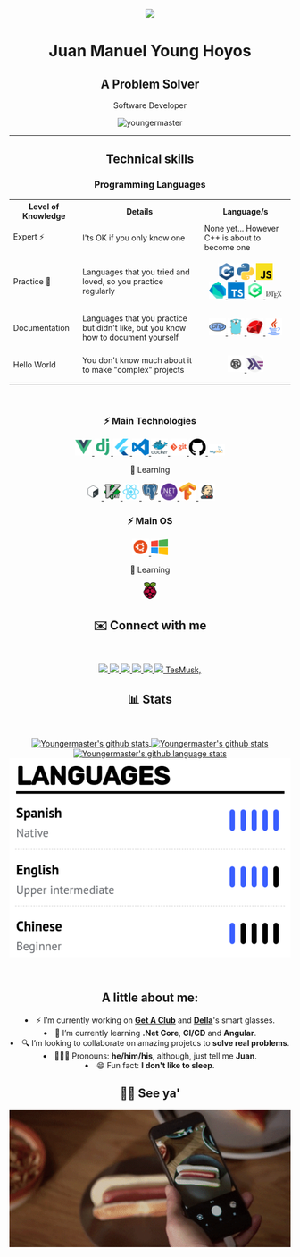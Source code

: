 <p align="center">
  <img width="250px" src="images/circle-cropped-profile.png" />
<h1 align="center">Juan Manuel Young Hoyos</h1>
<h2 align="center">A Problem Solver</h2>
<p align="center">Software Developer</p>

<p align="center"> <img
    src="https://komarev.com/ghpvc/?username=youngermaster&label=Profile views&color=blue&style=plastic"
    alt="youngermaster" /> </p>
</p>

<hr />
<h2 align="center">Technical skills</h2>

<h3 align="center">Programming Languages</h3>

<table style="width:100%">
  <tr>
    <th>Level of Knowledge</th>
    <th>Details</th>
    <th>Language/s</th>
  </tr>
  <tr>
    <td>Expert ⚡</td>
    <td>I'ts OK if you only know one</td>
    <td>
      None yet... However C++ is about to become one
    </td>
  </tr>
  <tr>
    <td>Practice 🧠</td>
    <td>Languages that you tried and loved, so you practice regularly</td>
    <td>
      <p align="center">
        <a href="https://github.com/Youngermaster?tab=repositories&q=&type=&language=c%2B%2B">
          <img alt="Cpp" width="30px" alt="Cpp" src="images/cpp.png" />
        </a>
        <a href="https://github.com/Youngermaster?tab=repositories&q=&type=&language=python">
          <img alt="python" width="30px" alt="python" src="images/python.png" />
        </a>
        <a href="https://github.com/Youngermaster?tab=repositories&q=&type=&language=javascript">
          <img alt="javascript" width="30px" alt="javascript" src="images/javascript.png" />
        </a>
        <br>
        <a href="https://github.com/Youngermaster?tab=repositories&q=&type=&language=dart">
          <img alt="Dart" width="30px" alt="Dart" src="images/dart.png" />
        </a>
        <a href="https://github.com/Youngermaster?tab=repositories&q=&type=&language=typescript">
          <img alt="typescript" width="30px" alt="typescript" src="images/typescript.png" />
        </a>
        <a href="https://github.com/Youngermaster?tab=repositories&q=&type=&language=c%23">
          <img alt="cSharp" width="30px" alt="cSharp" src="images/cSharp.png" />
        </a>
        <a href="https://github.com/Youngermaster?tab=repositories&q=&type=&language=tex">
          <img alt="latex" width="30px" alt="latex" src="images/latex.png" />
        </a>
      </p>
    </td>
  </tr>
  <tr>
    <td>Documentation</td>
    <td>Languages that you practice but didn't like, but you know how to document yourself</td>
    <td>
      <p align="center">
        <a href="https://github.com/Youngermaster?tab=repositories&q=&type=&language=php">
          <img alt=php" width="30px" alt="php" src="images/php.png" />
        </a>
        <a href="https://github.com/Youngermaster/Learning-Programming-Languages/tree/master/Go">
          <img alt="go" width="30px" alt="go" src="images/go.png" />
        </a>
        <a href="https://github.com/Youngermaster/Learning-Programming-Languages/tree/master/Ruby">
          <img alt="ruby" width="30px" alt="ruby" src="images/ruby.png" />
        </a>
        <a href="https://github.com/Youngermaster?tab=repositories&q=&type=&language=java">
          <img alt="java" width="30px" alt="java" src="images/java.png" />
        </a>
      <p>
    </td>
  </tr>
  <tr>
    <td>Hello World</td>
    <td>You don't know much about it to make "complex" projects</td>
    <td>
      <p align="center">
        <a href="https://github.com/Youngermaster?tab=repositories&q=&type=&language=rust">
          <img alt="rust" width="30px" alt="rust" src="images/rust.png" />
        </a>
        <a href="https://github.com/Youngermaster?tab=repositories&q=&type=&language=haskell">
          <img alt="haskell" width="30px" alt="haskell" src="images/haskell.png" />
        </a>
      </p>
    </td>
  </tr>
</table>

<br>

<h3 align="center">⚡ Main Technologies</h3>
<p align="center">
  <a href="https://github.com/Youngermaster?tab=repositories&q=&type=&language=javascript">
    <img alt="vue" width="30px" alt="vue" src="images/vue.png" />
  </a>
  <a href="https://github.com/Youngermaster?tab=repositories&q=&type=&language=python">
    <img alt="django" width="30px" alt="django" src="images/django.png" />
  </a>
  <a href="https://github.com/Youngermaster?tab=repositories&q=&type=&language=dart">
    <img alt="flutter" width="30px" alt="flutter" src="images/flutter.png" />
  </a>
  <a href="https://gist.github.com/Youngermaster/d062cf824d5007105aa2ea32d6e988e2">
    <img alt="vscode" width="30px" alt="vscode" src="images/vscode.png" />
  </a>
  <a href="https://github.com/Youngermaster/Docker-Essentials-Coursera-Course">
    <img alt="docker" width="30px" alt="docker" src="images/docker.png" />
  </a>
  <a href="https://github.com/Youngermaster?tab=repositories">
    <img alt="git" width="30px" alt="git" src="images/git.png" />
  </a>
  <a
    href="https://raw.githubusercontent.com/github/explore/80688e429a7d4ef2fca1e82350fe8e3517d3494d/topics/github/github.png">
    <img alt="github" width="30px" alt="github" src="images/github.png" />
  </a>
  <a
    href="https://raw.githubusercontent.com/github/explore/80688e429a7d4ef2fca1e82350fe8e3517d3494d/topics/mysql/mysql.png">
    <img alt="mysql" width="30px" alt="mysql" src="images/mysql.png" />
  </a>
</p>

<p align="center">🧠 Learning</p>
<p align="center">
  <a href="https://github.com/Youngermaster?tab=repositories&q=&type=&language=shell">
    <img alt="bash" width="30px" alt="bash" src="images/bash.png" />
  </a>
  <a href="https://upload.wikimedia.org/wikipedia/commons/thumb/9/9f/Vimlogo.svg/1022px-Vimlogo.svg.png">
    <img alt="vim" width="30px" alt="vim" src="images/vim.png" />
  </a>
  <a href="https://github.com/Youngermaster?tab=repositories&q=&type=&language=javascript">
    <img alt="react" width="30px" alt="react" src="images/react.png" />
  </a>
  <a
    href="https://raw.githubusercontent.com/github/explore/80688e429a7d4ef2fca1e82350fe8e3517d3494d/topics/postgresql/postgresql.png">
    <img alt="postgresql" width="30px" alt="postgresql" src="images/postgresql.png" />
  </a>
  <a href="https://github.com/Youngermaster?tab=repositories&q=&type=&language=c%23">
    <img alt="netCore" width="30px" alt="netCore" src="images/netCore.png" />
  </a>
  <a
    href="https://raw.githubusercontent.com/github/explore/80688e429a7d4ef2fca1e82350fe8e3517d3494d/topics/tensorflow/tensorflow.png">
    <img alt="tensorflow" width="30px" alt="tensorflow" src="images/tensorflow.png" />
  </a>
  <a
    href="https://raw.githubusercontent.com/github/explore/80688e429a7d4ef2fca1e82350fe8e3517d3494d/topics/jenkins/jenkins.png">
    <img alt="jenkins" width="30px" alt="jenkins" src="images/jenkins.png" />
  </a>
</p>

<h3 align="center">⚡ Main OS</h3>
<p align="center">
  <a href="https://ubuntu.com">
    <img alt="ubuntu" width="30px" alt="ubuntu" src="images/ubuntu.png" />
  </a>
  <a href="https://www.microsoft.com/en-us/windows/">
    <img alt="windows" width="30px" alt="windows" src="images/windows.png" />
  </a>
</p>

<p align="center">🧠 Learning</p>
<p align="center">
  <a href="https://github.com/Youngermaster?tab=repositories&q=raspberry&type=&language=">
    <img alt="raspberry" width="30px" alt="raspberry" src="images/raspberry.png" />
  </a>
</p>

<h2 align="center">✉️️ Connect with me</h2>
<br />
<p align="center">
  <a href="https://www.linkedin.com/in/juan-manuel-young-hoyos/">
    <img
      src="https://img.shields.io/badge/-LinkedIn-blue?style=flat-square&logo=Linkedin&logoColor=white&linkhttps://www.linkedin.com/in/juan-manuel-young-hoyos-701653157/" />
  </a>
  <a href="https://www.instagram.com/jmyounghoyos/">
    <img
      src="https://img.shields.io/badge/-jmyounghoyos-magenta?style=flat-square&logo=Instagram&logoColor=white&linkhttps://www.Instagram.com/in/juan-manuel-young-hoyos-701653157/" />
  </a>
  <a href="https://twitter.com/jmyounghoyos">
    <img
      src="https://img.shields.io/badge/-jmyounghoyos-blue?style=flat-square&logo=Twitter&logoColor=white&linkhttps://www.Twitter.com/in/juan-manuel-young-hoyos-701653157/" />
  </a>
  <a href="https://discordhub.com/profile/412340197640896513">
    <img
      src="https://img.shields.io/badge/-Youngermaster7943-gray?style=flat-squarelabel=&logo=discord&logoColor=ffffff&color=7389D8&labelColor=6A7EC2linkhttps://discordhub.com/profile/412340197640896513" />
  </a>
  <a href="mailto:juanmanuel12.13jmyh81@gmail.com">
    <img
      src="https://img.shields.io/badge/-juanmanuel12.13jmyh81@gmail.com-c14438?style=flat-square&logo=Gmail&logoColor=white&link=mailto:juanmanuel12.13jmyh81@gmail.com" />
  </a>
  <a href="https://www.youtube.com/channel/UCyuYHymUH4Adj2YytTdtD4g/videos">
    <img
      src="https://img.shields.io/badge/-Youtube-c14438?style=flat-square&logo=Youtube&logoColor=white&link=mailto:juanmanuel12.13jmyh81@Youtube.com" />
  </a>
  <a href="https://gist.github.com/Youngermaster/d062cf824d5007105aa2ea32d6e988e2">
    <img <strong>TesMusk</strong>,
    <src="https:
      //img.shields.io/badge/-VSCodeSettings-blue?style=flat-square&logo=VisualStudioCode&logoColor=white&https://gist.github.com/Youngermaster/d062cf824d5007105aa2ea32d6e988e2" />
  </a>
</p>

<h2 align="center">📊 Stats</h2>
<br>
<p align="center">
  <a href="https://github.com/youngermaster">
    <img align="center"
      src="https://github-readme-stats.anuraghazra1.vercel.app/api?username=youngermaster&show_icons=true&line_height=27"
      alt="Youngermaster's github stats" />
  </a>
  <a href="https://github.com/youngermaster">
    <img align="center" src="https://github-readme-streak-stats.herokuapp.com/?user=youngermaster"
      alt="Youngermaster's github stats" />
  </a>
  <br>
  <a href="https://github.com/youngermaster">
    <img align="center" alt="Youngermaster's github language stats "
      src="https://github-readme-stats.vercel.app/api/top-langs/?username=youngermaster&langs_count=10" />
  </a>
  <img align="center" src="images/Languages.png" alt="Juan Manuel Young's Languages">
</p>

<br>
<h2 align="center">A little about me:</h2>

<p align="center">
  <li align="center">⚡ I’m currently working on <strong><a href="https://getaclub.io">Get A Club</a></strong> and
    <strong> <a href="https://dellasmartglasses.web.app"> Della</a></strong>'s smart glasses.
  </li>
  <li align="center">📙 I’m currently learning <strong>.Net Core</strong>, <strong>CI/CD</strong> and
    <strong>Angular</strong>.
  </li>
  <li align="center">🔍 I’m looking to collaborate on amazing projetcs to <strong>solve real problems</strong>.</li>
  <li align="center">👱🏼‍♂️ Pronouns: <strong>he/him/his</strong>, although, just tell me <strong>Juan</strong>.</li>
  <li align="center">😄 Fun fact: <strong>I don't like to sleep</strong>.</li>
</p>

<h2 align="center">👋🏻 See ya'</h2>

<p align="center">
  <a href="/">
    <img alt="raspberry" alt="raspberry" src="images/NotHotDog.gif" />
  </a>
</p>
